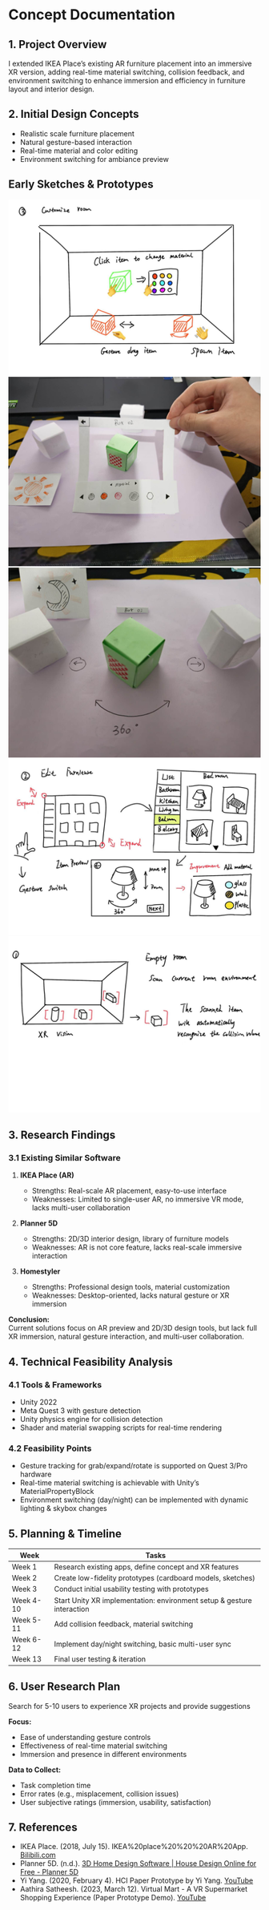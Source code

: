 # Concept Documentation

## 1. Project Overview
I extended IKEA Place’s existing AR furniture placement into an immersive XR version, adding real-time material switching, collision feedback, and environment switching to enhance immersion and efficiency in furniture layout and interior design.

## 2. Initial Design Concepts
- Realistic scale furniture placement
- Natural gesture-based interaction
- Real-time material and color editing
- Environment switching for ambiance preview

## Early Sketches & Prototypes

![Sketch 1](Documentation/Concept/2e72bcd53b3c09bc8594355ce7e0a00c.jpg)
![Sketch 2](Documentation/Concept/1226b629bee8d51f6a3a016ab89adddb.jpg)
![Sketch 3](Documentation/Concept/3bac8877df3ee727fbfa3ba124d2b00b.jpg)
![Sketch 4](Documentation/Concept/55979dacacbdb3a1c2f01143f6cbef6f.jpg)
![Sketch 5](Documentation/Concept/baaf836ae353372f423bf1962886f09b.jpg)

## 3. Research Findings

### 3.1 Existing Similar Software
1. **IKEA Place (AR)**
   - Strengths: Real-scale AR placement, easy-to-use interface
   - Weaknesses: Limited to single-user AR, no immersive VR mode, lacks multi-user collaboration

2. **Planner 5D**
   - Strengths: 2D/3D interior design, library of furniture models
   - Weaknesses: AR is not core feature, lacks real-scale immersive interaction

3. **Homestyler**
   - Strengths: Professional design tools, material customization
   - Weaknesses: Desktop-oriented, lacks natural gesture or XR immersion

**Conclusion:**  
Current solutions focus on AR preview and 2D/3D design tools, but lack full XR immersion, natural gesture interaction, and multi-user collaboration.

## 4. Technical Feasibility Analysis

### 4.1 Tools & Frameworks
- Unity 2022
- Meta Quest 3 with gesture detection
- Unity physics engine for collision detection
- Shader and material swapping scripts for real-time rendering

### 4.2 Feasibility Points
- Gesture tracking for grab/expand/rotate is supported on Quest 3/Pro hardware
- Real-time material switching is achievable with Unity’s MaterialPropertyBlock
- Environment switching (day/night) can be implemented with dynamic lighting & skybox changes

## 5. Planning & Timeline
| Week | Tasks |
|------|-------|
| Week 1 | Research existing apps, define concept and XR features |
| Week 2 | Create low-fidelity prototypes (cardboard models, sketches) |
| Week 3 | Conduct initial usability testing with prototypes |
| Week 4-10 | Start Unity XR implementation: environment setup & gesture interaction |
| Week 5-11 | Add collision feedback, material switching |
| Week 6-12 | Implement day/night switching, basic multi-user sync |
| Week 13 | Final user testing & iteration |

## 6. User Research Plan
Search for 5-10 users to experience XR projects and provide suggestions

**Focus:**
- Ease of understanding gesture controls
- Effectiveness of real-time material switching
- Immersion and presence in different environments

**Data to Collect:**
- Task completion time
- Error rates (e.g., misplacement, collision issues)
- User subjective ratings (immersion, usability, satisfaction)

## 7. References
- IKEA Place. (2018, July 15). IKEA%20place%20%20%20AR%20App. [Bilibili.com](https://www.bilibili.com/video/BV1Qs411J7J5/?spm_id_from=333.1007.top_right_bar_window_history.content.click)
- Planner 5D. (n.d.). [3D Home Design Software | House Design Online for Free - Planner 5D](https://planner5d.com)
- Yi Yang. (2020, February 4). HCI Paper Prototype by Yi Yang. [YouTube](https://www.youtube.com/watch?v=e5iuxs-MUw8)
- Aathira Satheesh. (2023, March 12). Virtual Mart - A VR Supermarket Shopping Experience (Paper Prototype Demo). [YouTube](https://www.youtube.com/watch?v=NaFte_rn_10)
